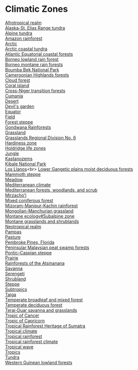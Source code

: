 # Climatic Zones
[Afrotropical realm](https://en.wikipedia.org/wiki/Afrotropical_realm)<br>
[Alaska-St. Elias Range tundra](https://en.wikipedia.org/wiki/Alaska-St._Elias_Range_tundra)<br>
[Alpine tundra](https://en.wikipedia.org/wiki/Alpine_tundra)<br>
[Amazon rainforest](https://en.wikipedia.org/wiki/Amazon_rainforest)<br>
[Arctic](https://en.wikipedia.org/wiki/Arctic)<br>
[Arctic coastal tundra](https://en.wikipedia.org/wiki/Arctic_coastal_tundra)<br>
[Atlantic Equatorial coastal forests](https://en.wikipedia.org/wiki/Atlantic_Equatorial_coastal_forests)<br>
[Borneo lowland rain forest](https://en.wikipedia.org/wiki/Borneo_lowland_rain_forest)<br>
[Borneo montane rain forests](https://en.wikipedia.org/wiki/Borneo_montane_rain_forests)<br>
[Boumba Bek National Park](https://en.wikipedia.org/wiki/Boumba_Bek_National_Park)<br>
[Cameroonian Highlands forests](https://en.wikipedia.org/wiki/Cameroonian_Highlands_forests)<br>
[Cloud forest](https://en.wikipedia.org/wiki/Cloud_forest)<br>
[Coral island](https://en.wikipedia.org/wiki/Coral_island)<br>
[Cross-Niger transition forests](https://en.wikipedia.org/wiki/Cross-Niger_transition_forests)<br>
[Cumania](https://en.wikipedia.org/wiki/Cumania)<br>
[Desert](https://en.wikipedia.org/wiki/Desert)<br>
[Devil's garden](https://en.wikipedia.org/wiki/Devil%27s_garden)<br>
[Equator](https://en.wikipedia.org/wiki/Equator)<br>
[Field](https://en.wikipedia.org/wiki/Field_(agriculture))<br>
[Forest steppe](https://en.wikipedia.org/wiki/Forest_steppe)<br>
[Gondwana Rainforests](https://en.wikipedia.org/wiki/Gondwana_Rainforests)<br>
[Grassland](https://en.wikipedia.org/wiki/Grassland)<br>
[Grasslands Regional Division No. 6](https://en.wikipedia.org/wiki/Grasslands_Regional_Division_No._6)<br>
[Hardiness zone](https://en.wikipedia.org/wiki/Hardiness_zone)<br>
[Holdridge life zones](https://en.wikipedia.org/wiki/Holdridge_life_zones)<br>
[Jungle](https://en.wikipedia.org/wiki/Jungle)<br>
[Kastanozems](https://en.wikipedia.org/wiki/Kastanozems)<br>
[Kibale National Park](https://en.wikipedia.org/wiki/Kibale_National_Park)<br>
[Los Llanos](https://en.wikipedia.org/wiki/Los_Llanos_(South_America))<br>
[Lower Gangetic plains moist deciduous forests](https://en.wikipedia.org/wiki/Lower_Gangetic_plains_moist_deciduous_forests)<br>
[Mammoth steppe](https://en.wikipedia.org/wiki/Mammoth_steppe)<br>
[Meadow](https://en.wikipedia.org/wiki/Meadow)<br>
[Mediterranean climate](https://en.wikipedia.org/wiki/Mediterranean_climate)<br>
[Mediterranean forests, woodlands, and scrub](https://en.wikipedia.org/wiki/Mediterranean_forests,_woodlands,_and_scrub)<br>
[Mirzacho'l](https://en.wikipedia.org/wiki/Mirzacho%27l)<br>
[Mixed coniferous forest](https://en.wikipedia.org/wiki/Mixed_coniferous_forest)<br>
[Mizoram-Manipur-Kachin rainforest](https://en.wikipedia.org/wiki/Mizoram-Manipur-Kachin_rainforest)<br>
[Mongolian-Manchurian grassland](https://en.wikipedia.org/wiki/Mongolian-Manchurian_grassland)<br>
[Montane ecology#Subalpine zone](https://en.wikipedia.org/wiki/Montane_ecology#Subalpine_zone)<br>
[Montane grasslands and shrublands](https://en.wikipedia.org/wiki/Montane_grasslands_and_shrublands)<br>
[Neotropical realm](https://en.wikipedia.org/wiki/Neotropical_realm)<br>
[Pampas](https://en.wikipedia.org/wiki/Pampas)<br>
[Pasture](https://en.wikipedia.org/wiki/Pasture)<br>
[Pembroke Pines, Florida](https://en.wikipedia.org/wiki/Pembroke_Pines,_Florida)<br>
[Peninsular Malaysian peat swamp forests](https://en.wikipedia.org/wiki/Peninsular_Malaysian_peat_swamp_forests)<br>
[Pontic–Caspian steppe](https://en.wikipedia.org/wiki/Pontic%E2%80%93Caspian_steppe)<br>
[Prairie](https://en.wikipedia.org/wiki/Prairie)<br>
[Rainforests of the Atsinanana](https://en.wikipedia.org/wiki/Rainforests_of_the_Atsinanana)<br>
[Savanna](https://en.wikipedia.org/wiki/Savanna)<br>
[Serengeti](https://en.wikipedia.org/wiki/Serengeti)<br>
[Shrubland](https://en.wikipedia.org/wiki/Shrubland)<br>
[Steppe](https://en.wikipedia.org/wiki/Steppe)<br>
[Subtropics](https://en.wikipedia.org/wiki/Subtropics)<br>
[Taiga](https://en.wikipedia.org/wiki/Taiga)<br>
[Temperate broadleaf and mixed forest](https://en.wikipedia.org/wiki/Temperate_broadleaf_and_mixed_forest)<br>
[Temperate deciduous forest](https://en.wikipedia.org/wiki/Temperate_deciduous_forest)<br>
[Terai-Duar savanna and grasslands](https://en.wikipedia.org/wiki/Terai-Duar_savanna_and_grasslands)<br>
[Tropic of Cancer](https://en.wikipedia.org/wiki/Tropic_of_Cancer)<br>
[Tropic of Capricorn](https://en.wikipedia.org/wiki/Tropic_of_Capricorn)<br>
[Tropical Rainforest Heritage of Sumatra](https://en.wikipedia.org/wiki/Tropical_Rainforest_Heritage_of_Sumatra)<br>
[Tropical climate](https://en.wikipedia.org/wiki/Tropical_climate)<br>
[Tropical rainforest](https://en.wikipedia.org/wiki/Tropical_rainforest)<br>
[Tropical rainforest climate](https://en.wikipedia.org/wiki/Tropical_rainforest_climate)<br>
[Tropical wave](https://en.wikipedia.org/wiki/Tropical_wave)<br>
[Tropics](https://en.wikipedia.org/wiki/Tropics)<br>
[Tundra](https://en.wikipedia.org/wiki/Tundra)<br>
[Western Guinean lowland forests](https://en.wikipedia.org/wiki/Western_Guinean_lowland_forests)<br>

